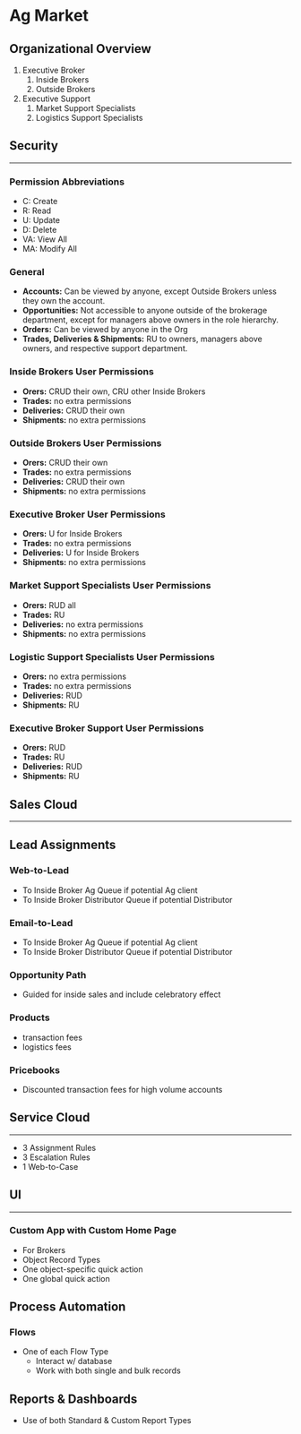 # Ag Market
## Organizational Overview
1. Executive Broker
    1. Inside Brokers
    2. Outside Brokers
2. Executive Support
    1. Market Support Specialists
    2. Logistics Support Specialists

## Security
---
### Permission Abbreviations
- C: Create
- R: Read
- U: Update
- D: Delete
- VA: View All
- MA: Modify All
### General
- **Accounts:** Can be viewed by anyone, except Outside Brokers unless they own the account.
- **Opportunities:** Not accessible to anyone outside of the brokerage department, except for managers above owners in the role hierarchy.
- **Orders:** Can be viewed by anyone in the Org
- **Trades, Deliveries & Shipments:** RU to owners, managers above owners, and respective support department.
### Inside Brokers User Permissions
- **Orers:** CRUD their own, CRU other Inside Brokers
- **Trades:** no extra permissions
- **Deliveries:** CRUD their own
- **Shipments:** no extra permissions
#### 
### Outside Brokers User Permissions
- **Orers:** CRUD their own
- **Trades:** no extra permissions
- **Deliveries:** CRUD their own
- **Shipments:** no extra permissions
### Executive Broker User Permissions
- **Orers:** U for Inside Brokers
- **Trades:** no extra permissions
- **Deliveries:** U for Inside Brokers
- **Shipments:** no extra permissions
### Market Support Specialists User Permissions
- **Orers:** RUD all
- **Trades:** RU
- **Deliveries:** no extra permissions
- **Shipments:** no extra permissions
### Logistic Support Specialists User Permissions
- **Orers:** no extra permissions
- **Trades:** no extra permissions
- **Deliveries:** RUD
- **Shipments:** RU
### Executive Broker Support User Permissions
- **Orers:** RUD
- **Trades:** RU
- **Deliveries:** RUD
- **Shipments:** RU

## Sales Cloud
---
## Lead Assignments
### Web-to-Lead
- To Inside Broker Ag Queue if potential Ag client
- To Inside Broker Distributor Queue if potential Distributor
### Email-to-Lead
- To Inside Broker Ag Queue if potential Ag client
- To Inside Broker Distributor Queue if potential Distributor
### Opportunity Path
- Guided for inside sales and include celebratory effect
### Products
- transaction fees
- logistics fees
### Pricebooks
- Discounted transaction fees for high volume accounts

## Service Cloud
---
- 3 Assignment Rules
- 3 Escalation Rules
- 1 Web-to-Case

## UI 
---
### Custom App with Custom Home Page
- For Brokers
- Object Record Types
- One object-specific quick action
- One global quick action

## Process Automation
### Flows
- One of each Flow Type
    - Interact w/ database
    - Work with both single and bulk records

## Reports & Dashboards
- Use of both Standard & Custom Report Types
